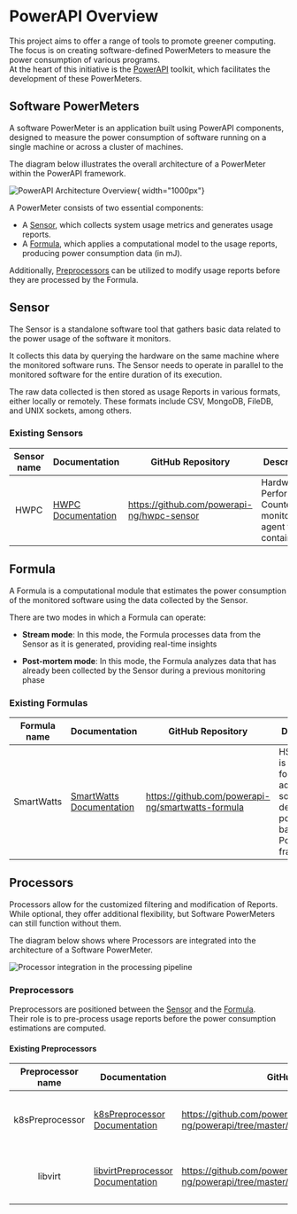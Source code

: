 # PowerAPI Overview

This project aims to offer a range of tools to promote greener computing. The focus is on creating software-defined PowerMeters to measure the power consumption of various programs.  
At the heart of this initiative is the [PowerAPI](https://github.com/powerapi-ng/powerapi) toolkit, which facilitates the development of these PowerMeters.



## Software PowerMeters

A software PowerMeter is an application built using PowerAPI components, designed to measure the power consumption of software running on a single machine or across a cluster of machines.

The diagram below illustrates the overall architecture of a PowerMeter within the PowerAPI framework.

![PowerAPI Architecture Overview](../assets/images/reference/overview/global-architecture.jpg){ width="1000px"}

A PowerMeter consists of two essential components:  

- A [Sensor](#Sensor), which collects system usage metrics and generates usage reports.  
- A [Formula](#Formula), which applies a computational model to the usage reports, producing power consumption data (in mJ).  

Additionally, [Preprocessors](./overview.md#Preprocessors) can be utilized to modify usage reports before they are processed by the Formula.

## Sensor

The Sensor is a standalone software tool that gathers basic data related to the power usage of the software it monitors.

It collects this data by querying the hardware on the same machine where the monitored software runs. The Sensor needs to operate in parallel to the monitored software for the entire duration of its execution.

The raw data collected is then stored as usage Reports in various formats, either locally or remotely. These formats include CSV, MongoDB, FileDB, and UNIX sockets, among others.

### Existing Sensors

| Sensor name | Documentation | GitHub Repository | Description | Supported |
| :---------------: |----------------------|--------------------------|----------------|---------------|
| HWPC            | [HWPC Documentation](./sensors/hwpc-sensor.md) | https://github.com/powerapi-ng/hwpc-sensor | Hardware Performance Counters monitoring agent for containers |  :material-check: Supported |


## Formula

A Formula is a computational module that estimates the power consumption of the monitored software using the data collected by the Sensor.

There are two modes in which a Formula can operate:

- **Stream mode**: In this mode, the Formula processes data from the Sensor as it is generated, providing real-time insights  

- **Post-mortem mode**: In this mode, the Formula analyzes data that has already been collected by the Sensor during a previous monitoring phase  

### Existing Formulas

| Formula name | Documentation | GitHub Repository | Description | Supported |
| :---------------: |----------------------|--------------------------|----------------|---------------|
| SmartWatts            | [SmartWatts Documentation](./formulas/smatwatts.md) | https://github.com/powerapi-ng/smartwatts-formula | HSmartWatts is a formula for a self-adaptive software-defined power meter based on the PowerAPI framework.  |  :material-check: Supported |

## Processors

Processors allow for the customized filtering and modification of Reports. While optional, they offer additional flexibility, but Software PowerMeters can still function without them.

The diagram below shows where Processors are integrated into the architecture of a Software PowerMeter.

![Processor integration in the processing pipeline](../..//docs/assets/images/reference/processors/processors.jpg)

### Preprocessors

Preprocessors are positioned between the [Sensor](./overview.md#Sensor) and the [Formula](./overview.md#Formula).  
Their role is to pre-process usage reports before the power consumption estimations are computed.

#### Existing Preprocessors

| Preprocessor name | Documentation | GitHub Repository | Description | Supported |
| :---------------: |----------------------|--------------------------|----------------|---------------|
| k8sPreprocessor            | [k8sPreprocessor Documentation](./processors/processors.md#k8spreprocessor) | https://github.com/powerapi-ng/powerapi/tree/master/src/powerapi/processor/pre/k8s | Add K8S Specific metadata to corresponding Reports |  :material-check: Supported |
| libvirt | [libvirtPreprocessor Documentation](.processors/processors.md#libvirt) | https://github.com/powerapi-ng/powerapi/tree/master/src/powerapi/processor/pre/libvirt | Replace `libvirt ID` in Reports with `Open Stack UUID` | :material-check: Supported |

